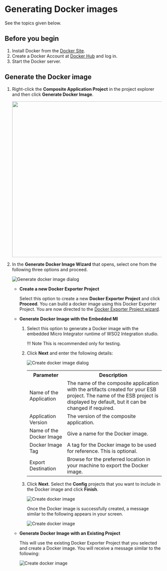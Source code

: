 # Generating Docker images

See the topics given below.

## Before you begin

1.  Install Docker from the [Docker Site](https://docs.docker.com/).
2.  Create a Docker Account at [Docker Hub](https://hub.docker.com) and log in.
3.  Start the Docker server.

## Generate the Docker image

1.  Right-click the **Composite Application Project** in the project explorer and
    then click **Generate Docker Image**.  

    <img src="{{base_path}}/assets/img/integrate/create_project/open-docker_image_generation_wizard.png" width="500">
    
2.  In the **Generate Docker Image Wizard** that opens, select one from the following three options and proceed. 
    
    ![Generate docker image dialog]({{base_path}}/assets/img/integrate/create_project/docker_k8s_project/generate-docker-image-options.png)
    
    -  **Create a new Docker Exporter Project**

        Select this option to create a new **Docker Exporter Project** and click **Proceed**. You can build a docker image using this Docker Exporter Project. You are now directed to the [Docker Exporter Project wizard](create-docker-project.md).
    
    -  **Generate Docker Image with the Embedded MI**

        1.  Select this option to generate a Docker image with the embedded Micro Integrator runtime of WSO2 Integration studio. 

            !!! Note
                This is recommended only for testing.

        2.  Click **Next** and enter the following details:
            
            ![Create docker image dialog]({{base_path}}/assets/img/integrate/create_project/generate_docker_image_dialog.png) 

            <table>
                <tr>
                    <th>
                        Parameter
                    </th>
                    <th>
                        Description
                    </th>
                </tr>
                <tr>
                    <td>
                        Name of the Application
                    </td>
                    <td>
                        The name of the composite
                        application with the artifacts created for your ESB project.
                        The name of the ESB project is displayed by default, but it
                        can be changed if required.
                    </td>
                </tr>
                <tr>
                    <td>
                        Application Version
                    </td>
                    <td>
                        The version of the composite
                        application.
                    </td>
                </tr>
                <tr>
                    <td>
                        Name of the Docker Image
                    </td>
                    <td>
                        Give a name for the Docker image.
                    </td>
                </tr>
                <tr>
                    <td>
                        Docker Image Tag
                    </td>
                    <td>
                        A tag for the Docker image to be used
                        for reference. This is optional.
                    </td>
                </tr>
                <tr>
                    <td>
                        Export Destination
                    </td>
                    <td>
                        Browse for the preferred location
                        in your machine to export the Docker image.
                    </td>
                </tr>
            </table>

        3.  Click **Next**. Select the **Config** projects that you want to include in the Docker image and click **Finish**.  

            ![Create docker image]({{base_path}}/assets/img/integrate/create_project/select_artifact_docker.png)  
        
            Once the Docker image is successfully created, a message similar to the following appears in your screen.  

            ![Create docker image]({{base_path}}/assets/img/integrate/create_project/docker_image_successful.png)

    -   **Generate Docker Image with an Existing Project**

        This will use the existing Docker Exporter Project that you selected and create a Docker image. You will receive a message similar to the following:

        ![Create docker image]({{base_path}}/assets/img/integrate/create_project/docker_image_successful.png)
          
